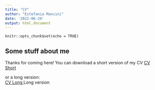 ```yaml
---
title: "CV"
author: "Estefania Mancini"
date: '2022-06-29'
output: html_document
---
```


```{r setup, include=FALSE, echo=FALSE}
knitr::opts_chunk$set(echo = TRUE)
```

## Some stuff about me
Thanks for coming here! 
You can download a short  version of my  CV
<a download="Mancini2022.pdf" href="Mancini_2022.pdf"> CV Short </a>

or a long version:  
<a download="Mancini2022_long.pdf" href="Mancini_2022_long.pdf"> CV Long </a>
Long version
